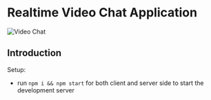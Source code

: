 # Realtime Video Chat Application

![Video Chat](https://i.ibb.co/7WZRLD1/122.jpg)

## Introduction


Setup:
- run ```npm i && npm start``` for both client and server side to start the development server
